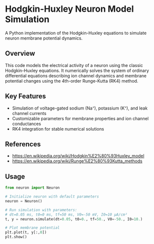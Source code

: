 # Hodgkin-Huxley Neuron Model Simulation

A Python implementation of the Hodgkin-Huxley equations to simulate neuron membrane potential dynamics.

## Overview
This code models the electrical activity of a neuron using the classic Hodgkin-Huxley equations. It numerically solves the system of ordinary differential equations describing ion channel dynamics and membrane potential changes using the 4th-order Runge-Kutta (RK4) method.

## Key Features
- Simulation of voltage-gated sodium (Na⁺), potassium (K⁺), and leak channel currents
- Customizable parameters for membrane properties and ion channel conductances
- RK4 integration for stable numerical solutions

## References
- https://en.wikipedia.org/wiki/Hodgkin%E2%80%93Huxley_model
- https://en.wikipedia.org/wiki/Runge%E2%80%93Kutta_methods

## Usage
```python
from neuron import Neuron

# Initialize neuron with default parameters
neuron = Neuron()

# Run simulation with parameters:
# dt=0.05 ms, t0=0 ms, tf=50 ms, V0=-50 mV, I0=10 μA/cm²
t, y = neuron.simulate(dt=0.05, t0=0., tf=50., V0=-50., I0=10.)

# Plot membrane potential
plt.plot(t, y[:,0])
plt.show()